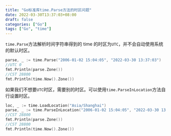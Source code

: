 ```yaml
---
title: "Go标准库time.Parse方法的时区问题"
date: 2022-03-30T13:37:03+08:00
draft: false
categories: ["Go"]
tags: ["Go", "time"]
---
```


`time.Parse`方法解析时间字符串得到的 time 的时区为`UTC`，并不会自动使用系统的默认时区。

```go
parse, _ := time.Parse("2006-01-02 15:04:05", "2022-03-30 13:37:03")
//UTC 0
fmt.Println(parse.Zone())
//CST 28800
fmt.Println(time.Now().Zone())
```

如果我们不想要`UTC`时区，需要别的时区。可以使用`time.ParseInLocation`方法自行设置时区。

```go
loc, _ := time.LoadLocation("Asia/Shanghai")
parse, _ := time.ParseInLocation("2006-01-02 15:04:05", "2022-03-30 13:37:03", loc)
//CST 28800
fmt.Println(parse.Zone())
//CST 28800
fmt.Println(time.Now().Zone())
```
